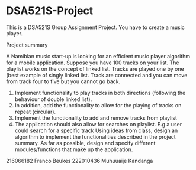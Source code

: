 # DSA521S-Project
This is a DSA521S Group Assignment Project.
You have to create a music player.

Project summary

A Namibian music start-up is looking for an efficient music player algorithm for a mobile application. Suppose 
you have 100 tracks on your list. The playlist works on the concept of linked list. Tracks are played one by 
one (best example of singly linked list. Track are connected and you can move from track four to five but you 
cannot go back.
1. Implement functionality to play tracks in both directions (following the behaviour of double linked list).
2. In addition, add the functionality to allow for the playing of tracks on repeat (circular).
3. Implement the functionality to add and remove tracks from playlist
4. The application should also allow for searches on playlist. E.g a user could search for a specific 
track 
Using ideas from class, design an algorithm to implement the functionalities described in the project 
summary. As far as possible, design and specify different modules/functions that make up the application.

216066182 Franco Beukes
222010436 Muhuuaije Kandanga
